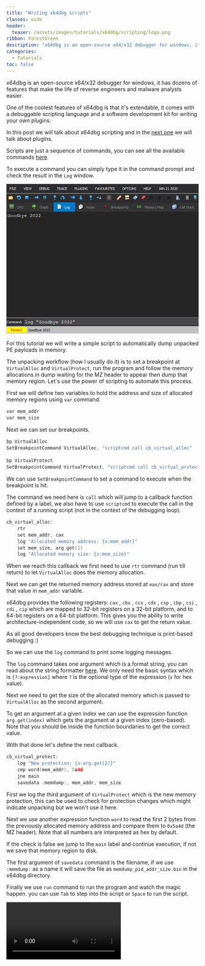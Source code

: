 ```yaml
---
title: "Writing x64dbg scripts"
classes: wide
header:
  teaser: /assets/images/tutorials/x64dbg/scripting/logo.png
ribbon: ForestGreen
description: "x64dbg is an open-source x64/x32 debugger for windows, it has dozens of features that make the life of reverse engineers and malware..."
categories:
  - Tutorials
toc: false
---
```


x64dbg is an open-source x64/x32 debugger for windows, it has dozens of features that make the life of reverse engineers and malware analysts easier.

One of the coolest features of x64dbg is that it's extendable, it comes with a debuggable scripting language and a software development kit for writing your own plugins.

In this post we will talk about x64dbg scripting and in the [next one](https://n1ght-w0lf.github.io/tutorials/writing-x64dbg-plugins) we will talk about plugins.

Scripts are just a sequence of commands, you can see all the available commands [here](https://help.x64dbg.com/en/latest/commands/index.html).

To execute a command you can simply type it in the command prompt and check the result in the `Log` window.

[![1](/assets/images/tutorials/x64dbg/scripting/1.png)](/assets/images/tutorials/x64dbg/scripting/1.png)

For this tutorial we will write a simple script to automatically dump unpacked PE payloads in memory.

The unpacking workflow (how I usually do it) is to set a breakpoint at `VirtualAlloc` and `VirtualProtect`, run the program and follow the memory allocations in dump waiting for the MZ header to appear then dump that memory region. Let's use the power of scripting to automate this process.

First we will define two variables to hold the address and size of allocated memory regions using `var` command. 

```c++
var mem_addr
var mem_size
```

Next we can set our breakpoints.

```c++
bp VirtualAlloc
SetBreakpointCommand VirtualAlloc, "scriptcmd call cb_virtual_alloc"

bp VirtualProtect
SetBreakpointCommand VirtualProtect, "scriptcmd call cb_virtual_protect"
```

We can use `SetBreakpointCommand` to set a command to execute when the breakpoint is hit.

The command we need here is `call` which will jump to a callback function defined by a label, we also have to use `scriptcmd` to execute the call in the context of a running script (not in the context of the debugging loop).

```c++
cb_virtual_alloc:
    rtr
    set mem_addr, cax
    log "Allocated memory address: {x:mem_addr}"
    set mem_size, arg.get(1)
    log "Allocated memory size: {x:mem_size}"
```

When we reach this callback we first need to use `rtr` command (run till return) to let `VirtualAlloc` does the memory allocation.

Next we can get the returned memory address stored at `eax/rax` and store that value in `mem_addr` variable.

x64dbg provides the following registers: `cax` , `cbx` , `ccx` , `cdx` , `csp` , `cbp` , `csi` , `cdi` , `cip` which are mapped to 32-bit registers on a 32-bit platform, and to 64-bit registers on a 64-bit platform. This gives you the ability to write architecture-independent code, so we will use `cax` to get the return value.

As all good developers know the best debugging technique is print-based debugging :)

So we can use the `log` command to print some logging messages.

The `log` command takes one argument which is a format string, you can read about the string formatter [here](https://help.x64dbg.com/en/latest/introduction/Formatting.html). We only need the basic syntax which is `{?:expression}` where `?` is the optional type of the expression (`x` for hex value).

Next we need to get the size of the allocated memory which is passed to `VirtualAlloc` as the second argument.

To get an argument at a given index we can use the expression function `arg.get(index)` which gets the argument at a given index (zero-based). Note that you should be inside the function boundaries to get the correct value.

With that done let's define the next callback.

```c++
cb_virtual_protect:
    log "New protection: {x:arg.get(2)}"
    cmp word(mem_addr), 5a4d
    jne main
    savedata :memdump:, mem_addr, mem_size
```

First we log the third argument of `VirtualProtect` which is the new memory protection, this can be used to check for protection changes which might indicate unpacking but we won't use it here.

Next we use another expression function `word` to read the first 2 bytes from the previously allocated memory address and compare them to `0x5a4d` (the MZ header). Note that all numbers are interpreted as hex by default.

If the check is false we jump to the `main` label and continue execution, if not we save that memory region to disk.

The first argument of `savedata` command is the filename, if we use `:memdump:` as a name it will save the file as `memdump_pid_addr_size.bin` in the x64dbg directory.

Finally we use `run` command to run the program and watch the magic happen. you can use `Tab` to step into the script or `Space` to run the script.

<video src="https://user-images.githubusercontent.com/58216643/208249322-502985c8-fb2a-4571-af57-a39b0b44eca8.mp4" controls="controls" />

Simple as that.

Full script:

```c++
// define a variable to hold allocated mem address
var mem_addr
// define a variable to hold allocated mem size
var mem_size

// set breakpoint on VirtualAlloc
bp VirtualAlloc
// set callback on breakpoint hit
SetBreakpointCommand VirtualAlloc, "scriptcmd call cb_virtual_alloc"
// set breakpoint on VirtualProtect
bp VirtualProtect
// set callback on breakpoint hit
SetBreakpointCommand VirtualProtect, "scriptcmd call cb_virtual_protect"

// go to main label
goto main

// define VirtualAlloc callback label
cb_virtual_alloc:
    // run until return (stepout)
    rtr
    // set mem_addr value to cax value (return value)
    set mem_addr, cax
    // log memory address
    log "Allocated memory address: {x:mem_addr}"
    // set mem_size value to VirtualAlloc's second arg value (region size)
    set mem_size, arg.get(1)
    // log memory size
    log "Allocated memory size: {x:mem_size}"
    // go to main label
    goto main

// define VirtualProtect callback label
cb_virtual_protect:
    // log VirtualProtect's second arg value (new protection)
    log "New protection: {x:arg.get(2)}"
    // compare the first 2 bytes at mem_addr address to "MZ"
    cmp word(mem_addr), 5a4d
    // if not equal, jump to main label
    jne main
    // dump data at mem_addr address to disk
    savedata :memdump:, mem_addr, mem_size

// define main label
main:
    // run the program
    run

// end the script
ret
```
